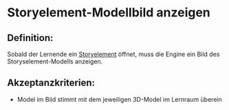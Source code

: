 # Storyelement-Modellbild anzeigen


## Definition:
Sobald der Lernende ein [Storyelement](Storyelement-GE.md) öffnet, muss die Engine ein Bild des Storyselement-Modells anzeigen.

## Akzeptanzkriterien:
- Model im Bild stimmt mit dem jeweiligen 3D-Model im Lernraum überein
